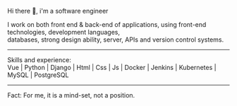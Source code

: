 Hi there 👋, i'm a software engineer

I work on both front end & back-end of applications, using front-end technologies, development languages, <br>databases, strong design ability, server, APIs and version control systems.
<hr class="dotted">
Skills and experience: <br>
Vue   |   Python   |   Django   |   Html   |   Css   |   Js   |   Docker   |  Jenkins  |   Kubernetes   |   MySQL   |   PostgreSQL
<hr class="dotted">

Fact: For me, it is a mind-set, not a position.






 

 

